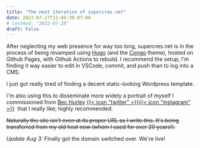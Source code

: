 ```yaml
---
title: "The next iteration of supercres.net"
date: 2022-07-27T12:45:39-07:00
# lastmod: "2022-07-28"
draft: False
---
```


After neglecting my web presence for way too long, supercres.net is in the process of being revamped using [Hugo](http://gohugo.io) (and the [Congo](https://github.com/jpanther/congo) theme), hosted on Github Pages, with Github Actions to rebuild. I recommend the setup; I'm finding it way easier to edit in VSCode, commit, and push than to log into a CMS.

I just got really tired of finding a decent static-looking Wordpress template.

I'm also using this to disseminate more widely a portrait of myself I commissioned from [Bec Hurley](https://www.bechurley.com) [{{< icon "twitter" >}}](http://twitter.com/becpng)[{{< icon "instagram" >}}](http://instagram.com/bec.png) &nbsp;that I really like; highly recommended.

~~Naturally the site isn't even at its proper URL as I write this. It's being transferred from my old host now (whom I used for over 20 years!).~~

_Update Aug 3:_ Finally got the domain switched over. We're live!